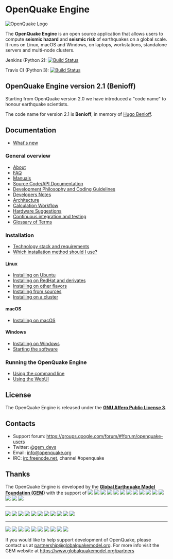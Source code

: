 # OpenQuake Engine

![OpenQuake Logo](https://github.com/gem/oq-infrastructure/raw/master/logos/oq-logo.png)

The **OpenQuake Engine** is an open source application that allows users to compute **seismic hazard** and **seismic risk** of earthquakes on a global scale. It runs on Linux, macOS and Windows, on laptops, workstations, standalone servers and multi-node clusters.

Jenkins (Python 2): [![Build Status](https://ci.openquake.org/job/master_oq-engine/badge/icon)](https://ci.openquake.org/job/master_oq-engine/)

Travis CI (Python 3): [![Build Status](https://travis-ci.org/gem/oq-engine.svg?branch=master)](https://travis-ci.org/gem/oq-engine)

## OpenQuake Engine version 2.1 (Benioff)

Starting from OpenQuake version 2.0 we have introduced a "code name" to honour earthquake scientists.

The code name for version 2.1 is **Benioff**, in memory of [Hugo Benioff](https://en.wikipedia.org/wiki/Hugo_Benioff).

## Documentation

* [What's new](https://github.com/gem/oq-engine/blob/engine-2.1/doc/whats-new.md)

### General overview

* [About](https://github.com/gem/oq-engine/blob/engine-2.1/doc/about.md)
* [FAQ](https://github.com/gem/oq-engine/blob/engine-2.1/doc/faq.md)
* [Manuals](http://storage.globalquakemodel.org/openquake/support/documentation/engine/#manual-latest-stable)
* [Source Code/API Documentation](http://docs.openquake.org/oq-engine/)
* [Development Philosophy and Coding Guidelines](https://github.com/gem/oq-engine/blob/engine-2.1/doc/development-guidelines.md)
* [Developers Notes](https://github.com/gem/oq-engine/blob/engine-2.1/doc/development-notes.md)
* [Architecture](https://github.com/gem/oq-engine/blob/engine-2.1/doc/architecture.md)
* [Calculation Workflow](https://github.com/gem/oq-engine/blob/engine-2.1/doc/calculation-workflow.md)
* [Hardware Suggestions](https://github.com/gem/oq-engine/blob/engine-2.1/doc/hardware-suggestions.md)
* [Continuous integration and testing](https://github.com/gem/oq-engine/blob/engine-2.1/doc/testing.md)
* [Glossary of Terms](https://github.com/gem/oq-engine/blob/engine-2.1/doc/glossary.md)

### Installation

* [Technology stack and requirements](https://github.com/gem/oq-engine/blob/engine-2.1/doc/requirements.md)
* [Which installation method should I use?](https://github.com/gem/oq-engine/blob/engine-2.1/doc/installing/overview.md)

#### Linux

* [Installing on Ubuntu](https://github.com/gem/oq-engine/blob/engine-2.1/doc/installing/ubuntu.md)
* [Installing on RedHat and derivates](https://github.com/gem/oq-engine/blob/engine-2.1/doc/installing/rhel.md)
* [Installing on other flavors](https://github.com/gem/oq-engine/blob/engine-2.1/doc/installing/linux-generic.md)
* [Installing from sources](https://github.com/gem/oq-engine/blob/engine-2.1/doc/installing/development.md)
* [Installing on a cluster](https://github.com/gem/oq-engine/blob/engine-2.1/doc/installing/cluster.md)

#### macOS

* [Installing on macOS](https://github.com/gem/oq-engine/blob/engine-2.1/doc/installing/macos.md)

#### Windows

* [Installing on Windows](https://github.com/gem/oq-engine/blob/engine-2.1/doc/installing/windows.md)
* [Starting the software](https://github.com/gem/oq-engine/blob/engine-2.1/doc/running/windows.md)

### Running the OpenQuake Engine

* [Using the command line](https://github.com/gem/oq-engine/blob/engine-2.1/doc/running/unix.md)
* [Using the WebUI](https://github.com/gem/oq-engine/blob/engine-2.1/doc/running/server.md)


## License

The OpenQuake Engine is released under the **[GNU Affero Public License 3](https://github.com/gem/oq-engine/blob/engine-2.1/LICENSE)**.

## Contacts

* Support forum: https://groups.google.com/forum/#!forum/openquake-users
* Twitter: [@gem_devs](https://twitter.com/gem_devs)
* Email: info@openquake.org
* IRC: [irc.freenode.net](https://webchat.freenode.net/), channel #openquake

## Thanks

The OpenQuake Engine is developed by the **[Global Earthquake Model Foundation (GEM)](http://gem.foundation)** with the support of
![](https://github.com/gem/oq-infrastructure/raw/master/logos/aus.png)
![](https://github.com/gem/oq-infrastructure/raw/master/logos/cidigen.png)
![](https://github.com/gem/oq-infrastructure/raw/master/logos/sg_170x104.jpg)
![](https://github.com/gem/oq-infrastructure/raw/master/logos/gfz.png)
![](https://github.com/gem/oq-infrastructure/raw/master/logos/pcn.jpg)
![](https://github.com/gem/oq-infrastructure/raw/master/logos/nied.png)
![](https://github.com/gem/oq-infrastructure/raw/master/logos/nset.png)
![](https://github.com/gem/oq-infrastructure/raw/master/logos/morst.jpg)
![](https://github.com/gem/oq-infrastructure/raw/master/logos/RCN.jpg)
![](https://github.com/gem/oq-infrastructure/raw/master/logos/swiss_1.jpg)
![](https://github.com/gem/oq-infrastructure/raw/master/logos/tem.jpg)
![](https://github.com/gem/oq-infrastructure/raw/master/logos/TCIP-01.png)
![](https://github.com/gem/oq-infrastructure/raw/master/logos/nerc.png)
![](https://github.com/gem/oq-infrastructure/raw/master/logos/usaid_BsOsE8Z_QZnaG6c.jpg)
![](https://github.com/gem/oq-infrastructure/raw/master/logos/FUNVISIS_GEM_logo.png)

***

![](https://github.com/gem/oq-infrastructure/raw/master/logos/FMGlobal.jpg)
![](https://github.com/gem/oq-infrastructure/raw/master/logos/hannoverRe.jpg)
![](https://github.com/gem/oq-infrastructure/raw/master/logos/Nephila.jpg)
![](https://github.com/gem/oq-infrastructure/raw/master/logos/munichre_HwOCwR4.jpg)
![](https://github.com/gem/oq-infrastructure/raw/master/logos/zurich_3eh504q.jpg)
![](https://github.com/gem/oq-infrastructure/raw/master/logos/Air_JlQh6Ke.jpg)
![](https://github.com/gem/oq-infrastructure/raw/master/logos/sur_170x104.jpg)
![](https://github.com/gem/oq-infrastructure/raw/master/logos/EUCENTRE_BRAw8x4.jpg)
![](https://github.com/gem/oq-infrastructure/raw/master/logos/GiroJ.jpg)
![](https://github.com/gem/oq-infrastructure/raw/master/logos/arup.jpg)
![](https://github.com/gem/oq-infrastructure/raw/master/logos/OYO_1.jpg)

***

![](https://github.com/gem/oq-infrastructure/raw/master/logos/OECD.jpg)
![](https://github.com/gem/oq-infrastructure/raw/master/logos/worldbank_2.jpg)
![](https://github.com/gem/oq-infrastructure/raw/master/logos/ISDR.jpg)
![](https://github.com/gem/oq-infrastructure/raw/master/logos/Unesco.jpg)
![](https://github.com/gem/oq-infrastructure/raw/master/logos/iaspei.jpg)
![](https://github.com/gem/oq-infrastructure/raw/master/logos/iaee.jpg)
![](https://github.com/gem/oq-infrastructure/raw/master/logos/istructe.jpg)
![](https://github.com/gem/oq-infrastructure/raw/master/logos/cssc.jpg)
![](https://github.com/gem/oq-infrastructure/raw/master/logos/IRDRICSU.png)
![](https://github.com/gem/oq-infrastructure/raw/master/logos/EERI_GEM.png)

If you would like to help support development of OpenQuake, please contact us at [partnership@globalquakemodel.org](mailto:partnership@globalquakemodel.org).
For more info visit the GEM website at https://www.globalquakemodel.org/partners
